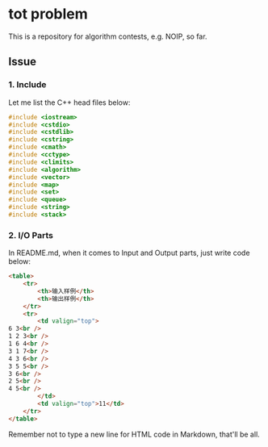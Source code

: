 # tot problem

This is a repository for algorithm contests, e.g. NOIP, so far.

## Issue

### 1. Include

Let me list the C++ head files below:

```c++
#include <iostream>
#include <cstdio>
#include <cstdlib>
#include <cstring>
#include <cmath>
#include <cctype>
#include <climits>
#include <algorithm>
#include <vector>
#include <map>
#include <set>
#include <queue>
#include <string>
#include <stack>
```

### 2. I/O Parts

In README.md, when it comes to Input and Output parts, just write code below:

```html
<table>
	<tr>
		<th>输入样例</th>
		<th>输出样例</th>	
	</tr>
	<tr>
		<td valign="top">
6 3<br />
1 2 3<br />
1 6 4<br />
3 1 7<br />
4 3 6<br />
3 5 5<br />
3 6<br />
2 5<br />
4 5<br />
		</td>
		<td valign="top">11</td>
	</tr>
</table>
```

Remember not to type a new line for HTML code in Markdown, that'll be all.